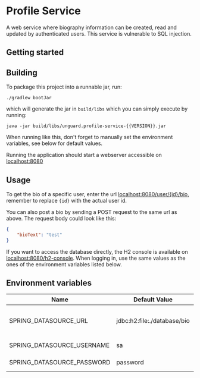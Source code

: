 # Profile Service

A web service where biography information can be created, read and updated by authenticated users.
This service is vulnerable to SQL injection.

## Getting started

## Building

To package this project into a runnable jar, run:

```
./gradlew bootJar
```

which will generate the jar in ```build/libs``` which you can simply execute by running:

```
java -jar build/libs/unguard.profile-service-{{VERSION}}.jar
```

When running like this, don't forget to manually set the environment variables, see below for default values.

Running the application should start a webserver accessible on [localhost:8080](http://localhost:8080)

## Usage

To get the bio of a specific user, enter the url [localhost:8080/user/{id}/bio](http://localhost:8080/user/{id}/bio),
remember to replace `{id}` with the actual user id.

You can also post a bio by sending a POST request to the same url as above.
The request body could look like this:

```json
{
    "bioText": "test"
}
```

If you want to access the database directly, the H2 console is available
on [localhost:8080/h2-console](http://localhost:8080/h2-console).
When logging in, use the same values as the ones of the environment variables listed below.

## Environment variables

| Name                       | Default Value               | Description                                |
|----------------------------|-----------------------------|--------------------------------------------|
| SPRING_DATASOURCE_URL      | jdbc:h2:file:./database/bio | Location of the H2 database (memory/file)  |
| SPRING_DATASOURCE_USERNAME | sa                          | Database username                          |
| SPRING_DATASOURCE_PASSWORD | password                    | Database password                          |
